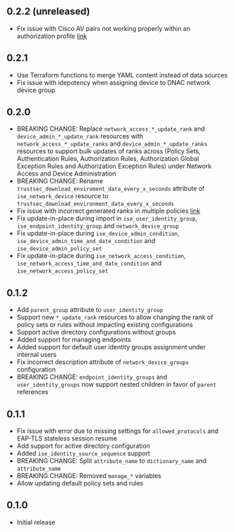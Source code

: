 ## 0.2.2 (unreleased)

- Fix issue with Cisco AV pairs not working properly within an authorization profile [link](https://github.com/netascode/terraform-ise-nac-ise/issues/28)

## 0.2.1

- Use Terraform functions to merge YAML content instead of data sources
- Fix issue with idepotency when assigning device to DNAC network device group

## 0.2.0

- BREAKING CHANGE: Replace `network_access_*_update_rank` and `device_admin_*_update_rank` resources with `network_access_*_update_ranks` and `device_admin_*_update_ranks` resources to support bulk updates of ranks across (Policy Sets, Authentication Rules, Authorization Rules, Authorization Global Exception Rules and Authorization Exception Rules) under Network Access and Device Administration
- BREAKING CHANGE: Rename `trustsec_download_enviroment_data_every_x_seconds` attribute of `ise_network_device` resource to `trustsec_download_environment_data_every_x_seconds`
- Fix issue with incorrect generated ranks in multiple policies [link](https://github.com/netascode/terraform-ise-nac-ise/issues/21)
- Fix update-in-place during import in `ise_user_identity_group`, `ise_endpoint_identity_group` and `network_device_group`
- Fix update-in-place during `ise_device_admin_condition`, `ise_device_admin_time_and_date_condition` and `ise_device_admin_policy_set`
- Fix update-in-place during `ise_network_access_condition`, `ise_network_access_time_and_date_condition` and `ise_network_access_policy_set`

## 0.1.2

- Add `parent_group` attribute to `user_identity_group`
- Support new `*_update_rank` resources to allow changing the rank of policy sets or rules without impacting existing configurations
- Support active directory configurations without groups
- Added support for managing endpoints
- Added support for default user identity groups assignment under internal users
- Fix incorrect description attribute of `network_device_groups` configuration
- BREAKING CHANGE: `endpoint_identity_groups` and `user_identity_groups` now support nested children in favor of `parent` references

## 0.1.1

- Fix issue with error due to missing settings for `allowed_protocols` and EAP-TLS stateless session resume
- Add support for active directory configuration
- Added `ise_identity_source_sequence` support
- BREAKING CHANGE: Split `attribute_name` to `dictionary_name` and `attribute_name`
- BREAKING CHANGE: Removed `manage_*` variables
- Allow updating default policy sets and rules

## 0.1.0

- Initial release
